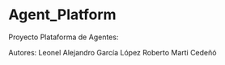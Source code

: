 # Agent_Platform

Proyecto Plataforma de Agentes:

Autores:
Leonel Alejandro García López
Roberto Marti Cedeñó
